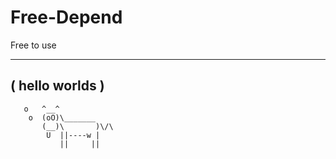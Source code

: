 # Free-Depend
Free to use
 ______________
( hello worlds )
 --------------
       o   ^__^
        o  (oO)\_______
           (__)\       )\/\
            U  ||----w |
               ||     ||
